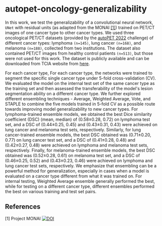 # autopet-oncology-generalizability
 
In this work, we test the generalizability of a convolutional neural network, `UNet` with residual units (as adapted from the MONAI [[1]](#1)) trained on PET/CT images of one cancer type to other cancer types. We used three oncological PET/CT datasets (provided by the [autoPET 2022](https://autopet.grand-challenge.org/) challenge) of different cancer types: lymphoma `(n=145)`, lung cancer `(n=168)`, and melanoma `(n=188)`, collected from two institutions. The dataset also contained PET/CT images from healthy control patients `(n=513)`, but those were not used for this work. The dataset is publicly available and can be downloaded from TCIA website from [here](https://wiki.cancerimagingarchive.net/pages/viewpage.action?pageId=93258287).

For each cancer type, 
For each cancer type, the networks were trained to segment the specific single cancer type under 5-fold cross-validation (CV). We evaluated the model on the internal test set of the same cancer type as the training set and then assessed the transferability of the model's lesion segmentation ability on a different cancer type. We further explored different ensembling techniques - Average, Weighted Average, Vote, and STAPLE to combine the five models trained in 5-fold CV as a possible route towards improving model generalizability to new cancer types. For lymphoma-trained ensemble models, we obtained the best Dice similarity coefficient (DSC) (mean, median) of (0.58±0.28, 0.72) on lymphoma test set, and a DSC of (0.44±0.25, 0.45) and (0.43±0.31, 0.43) were achieved on lung cancer and melanoma test sets, respectively. Similarly, for lung cancer-trained ensemble models, the best DSC obtained was (0.71±0.20, 0.77) on lung cancer test set, and a DSC of (0.41±0.28, 0.48) and (0.42±0.27, 0.48) were achieved on lymphoma and melanoma test sets, respectively. Finally, for melanoma-trained ensemble models, the best DSC obtained was (0.52±0.28, 0.61) on melanoma test set, and a DSC of (0.46±0.25, 0.52) and (0.43±0.23, 0.46) were achieved on lymphoma and lung cancer test sets, respectively. We emphasize that ensembling can be a powerful method for generalization, especially in cases when a model is evaluated on a cancer type different from what it was trained on. For internal testing, Weighted Average ensemble generally performed the best, while for testing on a different cancer type, different ensembles performed the best on various training and test set pairs. 

## References
<a id="1">[1]</a> 
Project MONAI
[![DOI](https://zenodo.org/badge/DOI/10.5281/zenodo.4323059.svg)](http://dx.doi.org/10.5281/zenodo.18914)

